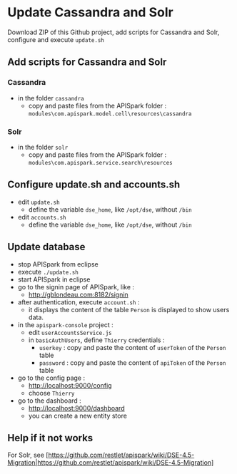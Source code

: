 Update Cassandra and Solr
=========================

Download ZIP of this Github project, add scripts for Cassandra and Solr, configure and execute ```update.sh```

Add scripts for Cassandra and Solr
-------

### Cassandra
* in the folder ```cassandra```
  * copy and paste files from the APISpark folder : ```modules\com.apispark.model.cell\resources\cassandra```

### Solr
* in the folder ```solr```
  * copy and paste files from the APISpark folder : ```modules\com.apispark.service.search\resources```

Configure update.sh and accounts.sh
-------------

* edit ```update.sh```
  * define the variable ```dse_home```, like ```/opt/dse```, without ```/bin```
* edit ```accounts.sh```
  * define the variable ```dse_home```, like ```/opt/dse```, without ```/bin```

Update database
---
* stop APISpark from eclipse
* execute ```./update.sh```
* start APISpark in eclipse
* go to the signin page of APISpark, like :
  * http://gblondeau.com:8182/signin
* after authentication, execute ```account.sh``` :
  * it displays the content of the table ```Person``` is displayed to show users data.
* in the ```apispark-console``` project :
  * edit ```userAccountsService.js```
  * in ```basicAuthUsers```, define ```Thierry``` credentials :
	* ```userkey``` : copy and paste the content of ```userToken``` of the ```Person``` table
	* ```password``` : copy and paste the content of ```apiToken``` of the ```Person``` table
* go to the config page : 
  * [http://localhost:9000/config](http://localhost:9000/config)
  * choose ```Thierry```
* go to the dashboard : 
  * [http://localhost:9000/dashboard](http://localhost:9000/dashboard)
  * you can create a new entity store

Help if it not works
----

For Solr, see [https://github.com/restlet/apispark/wiki/DSE-4.5-Migration|https://github.com/restlet/apispark/wiki/DSE-4.5-Migration]
